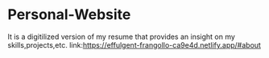 # Personal-Website
It is a digitilized version of my resume that provides an insight on my skills,projects,etc.
link:https://effulgent-frangollo-ca9e4d.netlify.app/#about
